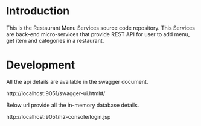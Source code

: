 # Introduction

This is the Restaurant Menu Services source code repository. This Services are back-end micro-services that provide REST API for user to add menu, get item and categories in a restaurant.

# Development

All the api details are available in the swagger document.

http://localhost:9051/swagger-ui.html#/

Below url provide all the in-memory database details.

http://localhost:9051/h2-console/login.jsp
